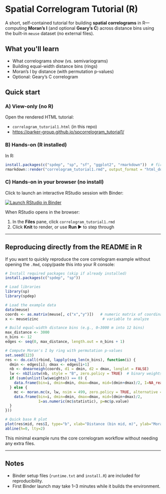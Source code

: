# Spatial Correlogram Tutorial (R)

A short, self-contained tutorial for building **spatial correlograms** in R—computing **Moran’s I** (and optional **Geary’s C**) across distance bins using the built-in `meuse` dataset (no external files).

## What you'll learn
- What correlograms show (vs. semivariograms)
- Building equal-width distance bins (rings)
- Moran’s I by distance (with permutation p-values)
- Optional: Geary’s C correlogram

## Quick start

### A) View-only (no R)
Open the rendered HTML tutorial:
- `correlogram_tutorial1.html` (in this repo)
- https://parker-group.github.io/spcorrelogram_tutorial1/

### B) Hands-on (R installed)
In R:
```r
install.packages(c("spdep", "sp", "sf", "ggplot2", "rmarkdown"))  # first time
rmarkdown::render("correlogram_tutorial1.rmd", output_format = "html_document")
```

### C) Hands-on in your browser (no install)
Click to launch an interactive RStudio session with Binder:

[![Launch RStudio in Binder](https://mybinder.org/badge_logo.svg)](https://mybinder.org/v2/gh/parker-group/spcorrelogram_tutorial1/HEAD?urlpath=rstudio)

When RStudio opens in the browser:
1. In the **Files** pane, click `correlogram_tutorial1.rmd`
2. Click **Knit** to render, or use **Run ▶** to step through

---

## Reproducing directly from the README in R
If you want to quickly reproduce the core correlogram example without opening the `.Rmd`, copy/paste this into your R console:
```r
# Install required packages (skip if already installed)
install.packages(c("spdep", "sp"))

# Load libraries
library(sp)
library(spdep)

# Load the example data
data(meuse)
coords <- as.matrix(meuse[, c("x","y")])   # numeric matrix of coordinates
x <- meuse$zinc                             # variable to analyze

# Build equal-width distance bins (e.g., 0–3000 m into 12 bins)
max_distance <- 3000
n_bins <- 12
edges <- seq(0, max_distance, length.out = n_bins + 1)

# Compute Moran's I by ring with permutation p-values
set.seed(123)
res <- do.call(rbind, lapply(seq_len(n_bins), function(i) {
  dmin <- edges[i]; dmax <- edges[i+1]
  nb <- dnearneigh(coords, d1 = dmin, d2 = dmax, longlat = FALSE)
  lw <- nb2listw(nb, style = "B", zero.policy = TRUE)  # binary weights
  if (sum(unlist(lw$weights)) == 0) {
    data.frame(bin=i, dmin=dmin, dmax=dmax, mid=(dmin+dmax)/2, I=NA_real_, p=NA_real_)
  } else {
    mc <- moran.mc(x, lw, nsim = 499, zero.policy = TRUE, alternative = "two.sided")
    data.frame(bin=i, dmin=dmin, dmax=dmax, mid=(dmin+dmax)/2,
               I=as.numeric(mc$statistic), p=mc$p.value)
  }
}))

# Quick base R plot
plot(res$mid, res$I, type="b", xlab="Distance (bin mid, m)", ylab="Moran's I")
abline(h=0, lty=2)
```
This minimal example runs the core correlogram workflow without needing any extra files.

---

## Notes
- Binder setup files (`runtime.txt` and `install.R`) are included for reproducibility.
- First Binder launch may take 1–3 minutes while it builds the environment.
